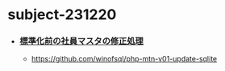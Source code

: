 # subject-231220

- ### [標準化前の社員マスタの修正処理](https://github.com/winofsql/php-mtn-v01-update-sqlite)
  - https://github.com/winofsql/php-mtn-v01-update-sqlite  
